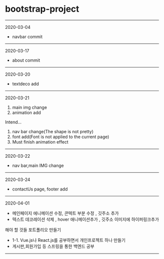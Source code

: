 # bootstrap-project

<hr/>

 2020-03-04
 - navbar commit

 <hr/>

2020-03-17
- about commit

<hr/>

2020-03-20
- textdeco add

<hr/>

2020-03-21
1. main img change 
2. animation add 

Intend...
1. nav bar change(The shape is not pretty)
2. font add(Font is not applied to the current page)
3. Must finish animation effect

<hr/>

2020-03-22 
- nav bar,main IMG change

<hr/>

2020-03-24
- contactUs page, footer add

<hr/>

2020-04-01
- 메인페이지 에니메이션 수정, 콘텍트 부분 수정 , 깃주소 추가
- 텍스트 데코레이션 삭제 , hover 애니메이션추가 , 깃주소 이미지에 하이퍼링크추가

해야 할 것들
포트폴리오 만들기
 + 1-1. Vue.js나 React.js를 공부하면서 개인프로젝트 하나 만들기
 + 게시판,회원가입 등 스프링을 통한 백엔드 공부

<hr/>

